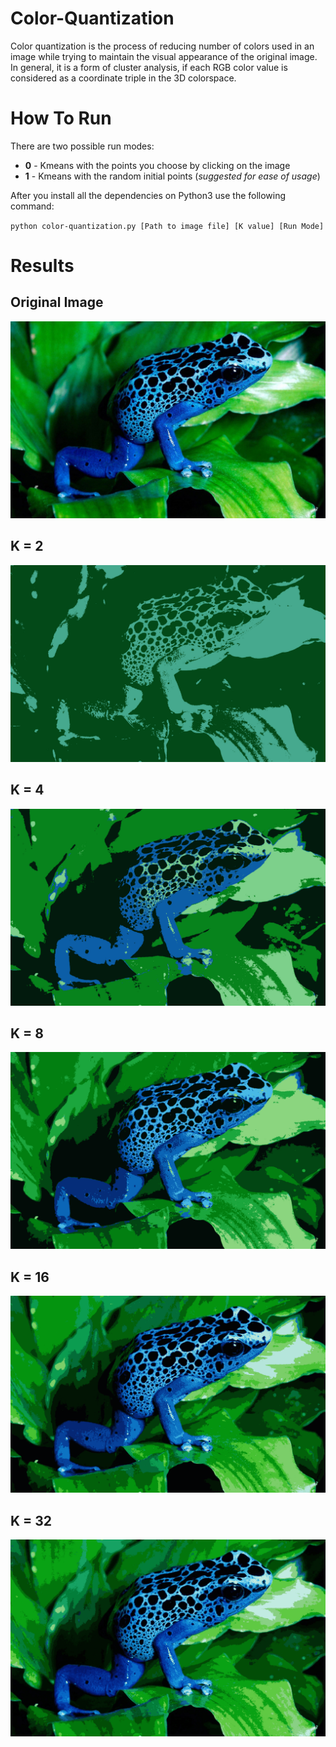 # Color-Quantization
Color quantization is the process of reducing number of colors used in an image while trying to maintain the visual appearance of the original image. In general, it is a form of cluster analysis, if each RGB color value is considered as a coordinate triple in the 3D colorspace. 
# How To Run
There are two possible run modes:
* **0** - Kmeans with the points you choose by clicking on the image
* **1** - Kmeans with the random initial points (*suggested for ease of usage*)

After you install all the dependencies on Python3 use the following command:

`python color-quantization.py [Path to image file] [K value] [Run Mode]`


# Results
## Original Image
![Original Image](/Test_Inputs/1.jpg) 
## K = 2 
![Original Image](Test_Outputs/frog2.png)
## K = 4 
![Original Image](Test_Outputs/frog4.png)
## K = 8 
![Original Image](Test_Outputs/frog8.png)
## K = 16 
![Original Image](Test_Outputs/frog16.png)
## K = 32 
![Original Image](Test_Outputs/frog32.png)
